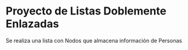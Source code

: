 # Proyecto de Listas Doblemente Enlazadas
Se realiza una lista con Nodos que almacena información de Personas
